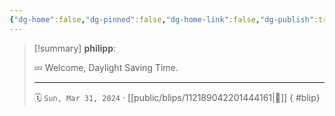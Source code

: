 ```yaml
---
{"dg-home":false,"dg-pinned":false,"dg-home-link":false,"dg-publish":true,"type":"blip","disabled rules":["yaml-title","yaml-title-alias","file-name-heading"],"title":"philipp on mastodon @ 2024-03-31","created-date":"2024-03-31T07:08:50","id":112189042201444160,"updated-date":"2025-05-02T08:50:44","dg-path":"blips/112189042201444161.md","permalink":"/blips/112189042201444161/","dgPassFrontmatter":true}
---
```


> [!summary] **philipp**:
>
> 💤 Welcome, Daylight Saving Time.
> - - -
>
> 🗓️ `Sun, Mar 31, 2024` · [[public/blips/112189042201444161\|🔗]]
{ #blip}

